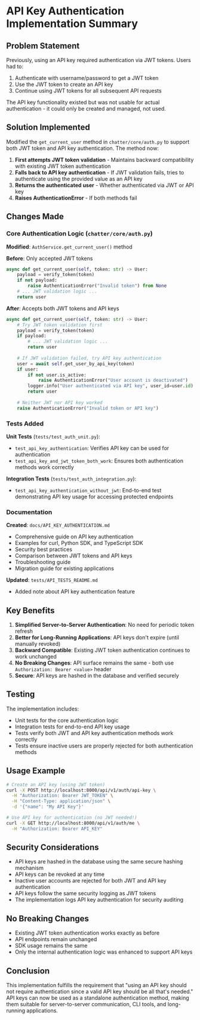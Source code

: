 # API Key Authentication Implementation Summary

## Problem Statement
Previously, using an API key required authentication via JWT tokens. Users had to:
1. Authenticate with username/password to get a JWT token
2. Use the JWT token to create an API key
3. Continue using JWT tokens for all subsequent API requests

The API key functionality existed but was not usable for actual authentication - it could only be created and managed, not used.

## Solution Implemented

Modified the `get_current_user` method in `chatter/core/auth.py` to support both JWT token and API key authentication. The method now:

1. **First attempts JWT token validation** - Maintains backward compatibility with existing JWT token authentication
2. **Falls back to API key authentication** - If JWT validation fails, tries to authenticate using the provided value as an API key
3. **Returns the authenticated user** - Whether authenticated via JWT or API key
4. **Raises AuthenticationError** - If both methods fail

## Changes Made

### Core Authentication Logic (`chatter/core/auth.py`)

**Modified**: `AuthService.get_current_user()` method

**Before**: Only accepted JWT tokens
```python
async def get_current_user(self, token: str) -> User:
    payload = verify_token(token)
    if not payload:
        raise AuthenticationError("Invalid token") from None
    # ... JWT validation logic ...
    return user
```

**After**: Accepts both JWT tokens and API keys
```python
async def get_current_user(self, token: str) -> User:
    # Try JWT token validation first
    payload = verify_token(token)
    if payload:
        # ... JWT validation logic ...
        return user
    
    # If JWT validation failed, try API key authentication
    user = await self.get_user_by_api_key(token)
    if user:
        if not user.is_active:
            raise AuthenticationError("User account is deactivated")
        logger.info("User authenticated via API key", user_id=user.id)
        return user
    
    # Neither JWT nor API key worked
    raise AuthenticationError("Invalid token or API key")
```

### Tests Added

**Unit Tests** (`tests/test_auth_unit.py`):
- `test_api_key_authentication`: Verifies API key can be used for authentication
- `test_api_key_and_jwt_token_both_work`: Ensures both authentication methods work correctly

**Integration Tests** (`tests/test_auth_integration.py`):
- `test_api_key_authentication_without_jwt`: End-to-end test demonstrating API key usage for accessing protected endpoints

### Documentation

**Created**: `docs/API_KEY_AUTHENTICATION.md`
- Comprehensive guide on API key authentication
- Examples for curl, Python SDK, and TypeScript SDK
- Security best practices
- Comparison between JWT tokens and API keys
- Troubleshooting guide
- Migration guide for existing applications

**Updated**: `tests/API_TESTS_README.md`
- Added note about API key authentication feature

## Key Benefits

1. **Simplified Server-to-Server Authentication**: No need for periodic token refresh
2. **Better for Long-Running Applications**: API keys don't expire (until manually revoked)
3. **Backward Compatible**: Existing JWT token authentication continues to work unchanged
4. **No Breaking Changes**: API surface remains the same - both use `Authorization: Bearer <value>` header
5. **Secure**: API keys are hashed in the database and verified securely

## Testing

The implementation includes:
- Unit tests for the core authentication logic
- Integration tests for end-to-end API key usage
- Tests verify both JWT and API key authentication methods work correctly
- Tests ensure inactive users are properly rejected for both authentication methods

## Usage Example

```bash
# Create an API key (using JWT token)
curl -X POST http://localhost:8000/api/v1/auth/api-key \
  -H "Authorization: Bearer JWT_TOKEN" \
  -H "Content-Type: application/json" \
  -d '{"name": "My API Key"}'

# Use API key for authentication (no JWT needed!)
curl -X GET http://localhost:8000/api/v1/auth/me \
  -H "Authorization: Bearer API_KEY"
```

## Security Considerations

- API keys are hashed in the database using the same secure hashing mechanism
- API keys can be revoked at any time
- Inactive user accounts are rejected for both JWT and API key authentication
- API keys follow the same security logging as JWT tokens
- The implementation logs API key authentication for security auditing

## No Breaking Changes

- Existing JWT token authentication works exactly as before
- API endpoints remain unchanged
- SDK usage remains the same
- Only the internal authentication logic was enhanced to support API keys

## Conclusion

This implementation fulfills the requirement that "using an API key should not require authentication since a valid API key should be all that's needed." API keys can now be used as a standalone authentication method, making them suitable for server-to-server communication, CLI tools, and long-running applications.
